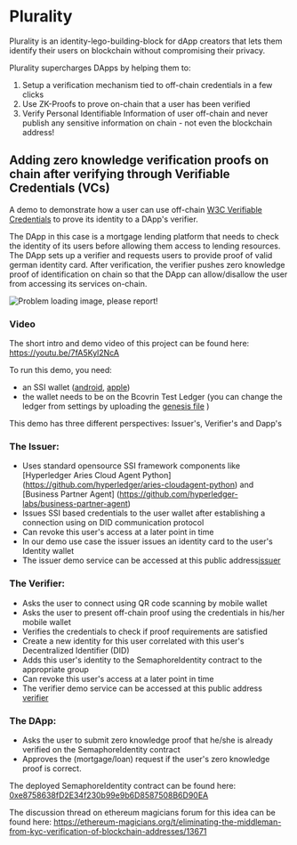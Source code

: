 # Plurality 
Plurality is an identity-lego-building-block for dApp creators that lets them identify their users on blockchain without compromising their privacy.

Plurality supercharges DApps by helping them to:

1. Setup a verification mechanism tied to off-chain credentials in a few clicks
2. Use ZK-Proofs to prove on-chain that a user has been verified
3. Verify Personal Identifiable Information of user off-chain and never publish any sensitive information on chain - not even the blockchain address!

## Adding zero knowledge verification proofs on chain after verifying through Verifiable Credentials (VCs)

A demo to demonstrate how a user can use off-chain [W3C Verifiable Credentials](https://www.w3.org/TR/vc-data-model/) to prove its identity to a DApp's verifier.

The DApp in this case is a mortgage lending platform that needs to check the identity of its users before allowing them access to lending resources. The DApp sets up a verifier and requests users to provide proof of valid german identity card. After verification, the verifier pushes zero knowledge proof of identification on chain so that the DApp can allow/disallow the user from accessing its services on-chain.

![Problem loading image, please report!](https://github.com/Web3-Plurality/zk-onchain-identity-verification/blob/main/dapp-verifier/verifier-app/src/images/workflow.png)

### Video

The short intro and demo video of this project can be found here: https://youtu.be/7fA5Kyl2NcA

To run this demo, you need:

- an SSI wallet ([android](https://play.google.com/store/apps/details?id=com.esatus.wallet&hl=de&pli=1), [apple](https://apps.apple.com/de/app/esatus-wallet/id1496769057))
- the wallet needs to be on the Bcovrin Test Ledger (you can change the ledger from settings by uploading the [genesis file](http://test.bcovrin.vonx.io/genesis) )

This demo has three different perspectives: Issuer's, Verifier's and Dapp's

### The Issuer:

- Uses standard opensource SSI framework components like [Hyperledger Aries Cloud Agent Python] (https://github.com/hyperledger/aries-cloudagent-python) and [Business Partner Agent] (https://github.com/hyperledger-labs/business-partner-agent)
- Issues SSI based credentials to the user wallet after establishing a connection using on DID communication protocol
- Can revoke this user's access at a later point in time
- In our demo use case the issuer issues an identity card to the user's Identity wallet 
- The issuer demo service can be accessed at this public address[issuer](http://bpa.westeurope.cloudapp.azure.com/)

### The Verifier:

- Asks the user to connect using QR code scanning by mobile wallet
- Asks the user to present off-chain proof using the credentials in his/her mobile wallet
- Verifies the credentials to check if proof requirements are satisfied
- Create a new identity for this user correlated with this user's Decentralized Identifier (DID)
- Adds this user's identity to the SemaphoreIdentity contract to the appropriate group
- Can revoke this user's access at a later point in time
- The verifier demo service can be accessed at this public address [verifier](http://bpa.westeurope.cloudapp.azure.com:3001/)

### The DApp:

- Asks the user to submit zero knowledge proof that he/she is already verified on the SemaphoreIdentity contract
- Approves the (mortgage/loan) request if the user's zero knowledge proof is correct.

The deployed SemaphoreIdentity contract can be found here: [0xe8758638fD2E34f230b99e9b6D8587508B6D90EA](https://sepolia.etherscan.io/address/0xe8758638fD2E34f230b99e9b6D8587508B6D90EA)

The discussion thread on ethereum magicians forum for this idea can be found here:
https://ethereum-magicians.org/t/eliminating-the-middleman-from-kyc-verification-of-blockchain-addresses/13671
